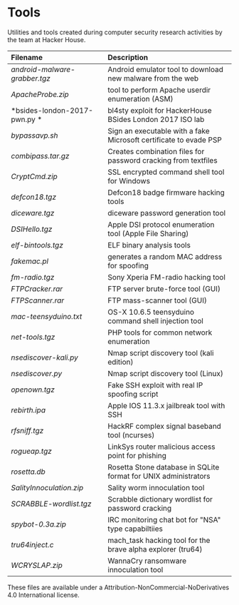 # Tools

Utilities and tools created during computer security research activities by the team at Hacker House.

| Filename | Description |
| :--- | :--- |
| *android-malware-grabber.tgz* | Android emulator tool to download new malware from the web |
| *ApacheProbe.zip* | tool to perform Apache userdir enumeration (ASM) |
| *bsides-london-2017-pwn.py * | bl4sty exploit for HackerHouse BSides London 2017 ISO lab | 
| *bypassavp.sh*  | Sign an executable with a fake Microsoft certificate to evade PSP |
| *combipass.tar.gz* | Creates combination files for password cracking from textfiles |
| *CryptCmd.zip* | SSL encrypted command shell tool for Windows |
| *defcon18.tgz* | Defcon18 badge firmware hacking tools |
| *diceware.tgz* | diceware password generation tool |
| *DSIHello.tgz* | Apple DSI protocol enumeration tool (Apple File Sharing) |
| *elf-bintools.tgz* | ELF binary analysis tools |
| *fakemac.pl* | generates a random MAC address for spoofing |
| *fm-radio.tgz* | Sony Xperia FM-radio hacking tool |
| *FTPCracker.rar* | FTP server brute-force tool (GUI) |
| *FTPScanner.rar* | FTP mass-scanner tool (GUI) |
| *mac-teensyduino.txt* | OS-X 10.6.5 teensyduino command shell injection tool |
| *net-tools.tgz* | PHP tools for common network enumeration |
| *nsediscover-kali.py* | Nmap script discovery tool (kali edition) |
| *nsediscover.py* | Nmap script discovery tool (Linux) |
| *openown.tgz* | Fake SSH exploit with real IP spoofing script |
| *rebirth.ipa* | Apple IOS 11.3.x jailbreak tool with SSH | 
| *rfsniff.tgz* | HackRF complex signal baseband tool (ncurses) |
| *rogueap.tgz* | LinkSys router malicious access point for phishing | 
| *rosetta.db* | Rosetta Stone database in SQLite format for UNIX administrators |
| *SalityInnoculation.zip* | Sality worm innoculation tool |
| *SCRABBLE-wordlist.tgz* | Scrabble dictionary wordlist for password cracking | 
| *spybot-0.3a.zip* | IRC monitoring chat bot for "NSA" type capabiltiies |
| *tru64inject.c* | mach_task hacking tool for the brave alpha explorer (tru64) | 
| *WCRYSLAP.zip* | WannaCry ransomware innoculation tool |

These files are available under a Attribution-NonCommercial-NoDerivatives 4.0 International license.

